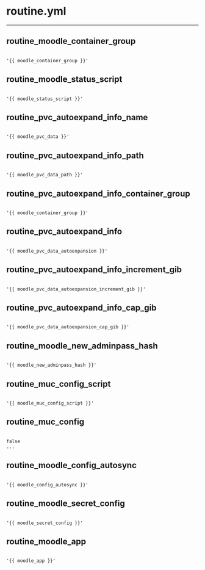



# routine.yml

---
## routine_moodle_container_group

```

'{{ moodle_container_group }}'

```
## routine_moodle_status_script

```

'{{ moodle_status_script }}'

```
## routine_pvc_autoexpand_info_name

```

'{{ moodle_pvc_data }}'

```
## routine_pvc_autoexpand_info_path

```

'{{ moodle_pvc_data_path }}'

```
## routine_pvc_autoexpand_info_container_group

```

'{{ moodle_container_group }}'

```
## routine_pvc_autoexpand_info

```

'{{ moodle_pvc_data_autoexpansion }}'

```
## routine_pvc_autoexpand_info_increment_gib

```

'{{ moodle_pvc_data_autoexpansion_increment_gib }}'

```
## routine_pvc_autoexpand_info_cap_gib

```

'{{ moodle_pvc_data_autoexpansion_cap_gib }}'

```
## routine_moodle_new_adminpass_hash

```

'{{ moodle_new_adminpass_hash }}'

```
## routine_muc_config_script

```

'{{ moodle_muc_config_script }}'

```
## routine_muc_config

```

false
...

```
## routine_moodle_config_autosync

```

'{{ moodle_config_autosync }}'

```
## routine_moodle_secret_config

```

'{{ moodle_secret_config }}'

```
## routine_moodle_app

```

'{{ moodle_app }}'

```
